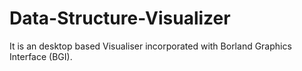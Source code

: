 # Data-Structure-Visualizer
It is an desktop based Visualiser incorporated with Borland Graphics Interface (BGI). 
